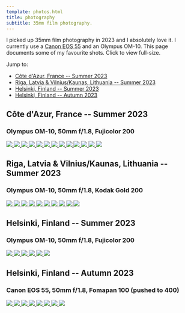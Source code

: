 ```yaml
---
template: photos.html
title: photography
subtitle: 35mm film photography.
---
```


I picked up 35mm film photography in 2023 and I absolutely love it. I
currently use a [Canon EOS
55](https://h.icyphox.sh/u/icy/h/4Vh6Y75w1rWC17JRg3) and an Olympus
OM-10. This page documents some of my favourite shots. Click to view
full-size.

Jump to:

- [Côte d'Azur, France  --  Summer
  2023](#côte-d-azur-france-summer-2023)
- [Riga, Latvia & Vilnius/Kaunas, Lithuania  --  Summer
  2023](#riga-latvia-vilnius-kaunas-lithuania-summer-2023)
- [Helsinki, Finland  --  Summer 2023](#helsinki-finland-summer-2023)
- [Helsinki, Finland  --  Autumn 2023](#helsinki-finland-autumn-2023)


## Côte d'Azur, France  --  Summer 2023
### Olympus OM-10, 50mm f/1.8, Fujicolor 200

<div class="image-grid">
  <a href="https://cdn.icyphox.sh/film/2023/summer/cote-d-azur/001789350002.jpg">
    <img src="https://cdn.icyphox.sh/fit?file=2023/summer/cote-d-azur/001789350002.jpg&width=1000&height=1000" />
  </a>
  <a href="https://cdn.icyphox.sh/film/2023/summer/cote-d-azur/001789350006.jpg">
    <img src="https://cdn.icyphox.sh/fit?file=2023/summer/cote-d-azur/001789350006.jpg&width=1000&height=1000" />
  </a>
  <a href="https://cdn.icyphox.sh/film/2023/summer/cote-d-azur/001789350013.jpg">
    <img src="https://cdn.icyphox.sh/fit?file=2023/summer/cote-d-azur/001789350013.jpg&width=1000&height=1000" />
  </a>
  <a href="https://cdn.icyphox.sh/film/2023/summer/cote-d-azur/001789350015.jpg">
    <img src="https://cdn.icyphox.sh/fit?file=2023/summer/cote-d-azur/001789350015.jpg&width=1000&height=1000" />
  </a>
  <a href="https://cdn.icyphox.sh/film/2023/summer/cote-d-azur/001789350017.jpg">
    <img src="https://cdn.icyphox.sh/fit?file=2023/summer/cote-d-azur/001789350017.jpg&width=1000&height=1000" />
  </a>
  <a href="https://cdn.icyphox.sh/film/2023/summer/cote-d-azur/001789350018.jpg">
    <img src="https://cdn.icyphox.sh/fit?file=2023/summer/cote-d-azur/001789350018.jpg&width=1000&height=1000" />
  </a>
  <a href="https://cdn.icyphox.sh/film/2023/summer/cote-d-azur/001789350019.jpg">
    <img src="https://cdn.icyphox.sh/fit?file=2023/summer/cote-d-azur/001789350019.jpg&width=1000&height=1000" />
  </a>
  <a href="https://cdn.icyphox.sh/film/2023/summer/cote-d-azur/001789350020.jpg">
    <img src="https://cdn.icyphox.sh/fit?file=2023/summer/cote-d-azur/001789350020.jpg&width=1000&height=1000" />
  </a>
  <a href="https://cdn.icyphox.sh/film/2023/summer/cote-d-azur/001789350021.jpg">
    <img src="https://cdn.icyphox.sh/fit?file=2023/summer/cote-d-azur/001789350021.jpg&width=1000&height=1000" />
  </a>
  <a href="https://cdn.icyphox.sh/film/2023/summer/cote-d-azur/001789350024.jpg">
    <img src="https://cdn.icyphox.sh/fit?file=2023/summer/cote-d-azur/001789350024.jpg&width=1000&height=1000" />
  </a>
  <a href="https://cdn.icyphox.sh/film/2023/summer/cote-d-azur/001789350027.jpg">
    <img src="https://cdn.icyphox.sh/fit?file=2023/summer/cote-d-azur/001789350027.jpg&width=1000&height=1000" />
  </a>
  <a href="https://cdn.icyphox.sh/film/2023/summer/cote-d-azur/001789350029.jpg">
    <img src="https://cdn.icyphox.sh/fit?file=2023/summer/cote-d-azur/001789350029.jpg&width=1000&height=1000" />
  </a>
  <a href="https://cdn.icyphox.sh/film/2023/summer/cote-d-azur/001789350030.jpg">
    <img src="https://cdn.icyphox.sh/fit?file=2023/summer/cote-d-azur/001789350030.jpg&width=1000&height=1000" />
  </a>
</div>

## Riga, Latvia & Vilnius/Kaunas, Lithuania  --  Summer 2023
### Olympus OM-10, 50mm f/1.8, Kodak Gold 200

<div class="image-grid">
  <a href="https://cdn.icyphox.sh/film/2023/summer/ltlv/001863450004.jpg">
    <img src="https://cdn.icyphox.sh/fit?file=2023/summer/ltlv/001863450004.jpg&width=1000&height=1000" />
  </a>
  <a href="https://cdn.icyphox.sh/film/2023/summer/ltlv/001863450005.jpg">
    <img src="https://cdn.icyphox.sh/fit?file=2023/summer/ltlv/001863450005.jpg&width=1000&height=1000" />
  </a>
  <a href="https://cdn.icyphox.sh/film/2023/summer/ltlv/001863450007.jpg">
    <img src="https://cdn.icyphox.sh/fit?file=2023/summer/ltlv/001863450007.jpg&width=1000&height=1000" />
  </a>
  <a href="https://cdn.icyphox.sh/film/2023/summer/ltlv/001863450008.jpg">
    <img src="https://cdn.icyphox.sh/fit?file=2023/summer/ltlv/001863450008.jpg&width=1000&height=1000" />
  </a>
  <a href="https://cdn.icyphox.sh/film/2023/summer/ltlv/001863450009.jpg">
    <img src="https://cdn.icyphox.sh/fit?file=2023/summer/ltlv/001863450009.jpg&width=1000&height=1000" />
  </a>
  <a href="https://cdn.icyphox.sh/film/2023/summer/ltlv/001863450011.jpg">
    <img src="https://cdn.icyphox.sh/fit?file=2023/summer/ltlv/001863450011.jpg&width=1000&height=1000" />
  </a>
  <a href="https://cdn.icyphox.sh/film/2023/summer/ltlv/001863450014.jpg">
    <img src="https://cdn.icyphox.sh/fit?file=2023/summer/ltlv/001863450014.jpg&width=1000&height=1000" />
  </a>
  <a href="https://cdn.icyphox.sh/film/2023/summer/ltlv/001863450015.jpg">
    <img src="https://cdn.icyphox.sh/fit?file=2023/summer/ltlv/001863450015.jpg&width=1000&height=1000" />
  </a>
  <a href="https://cdn.icyphox.sh/film/2023/summer/ltlv/001863450016.jpg">
    <img src="https://cdn.icyphox.sh/fit?file=2023/summer/ltlv/001863450016.jpg&width=1000&height=1000" />
  </a>
  <a href="https://cdn.icyphox.sh/film/2023/summer/ltlv/001863450034.jpg">
    <img src="https://cdn.icyphox.sh/fit?file=2023/summer/ltlv/001863450034.jpg&width=1000&height=1000" />
  </a>
</div>

## Helsinki, Finland  --  Summer 2023
### Olympus OM-10, 50mm f/1.8, Fujicolor 200

<div class="image-grid">
  <a href="https://cdn.icyphox.sh/film/2023/summer/helsinki/001863460003.jpg">
    <img src="https://cdn.icyphox.sh/fit?file=2023/summer/helsinki/001863460003.jpg&width=1000&height=1000" />
  </a>
  <a href="https://cdn.icyphox.sh/film/2023/summer/helsinki/001863460008.jpg">
    <img src="https://cdn.icyphox.sh/fit?file=2023/summer/helsinki/001863460008.jpg&width=1000&height=1000" />
  </a>
  <a href="https://cdn.icyphox.sh/film/2023/summer/helsinki/001863460012.jpg">
    <img src="https://cdn.icyphox.sh/fit?file=2023/summer/helsinki/001863460012.jpg&width=1000&height=1000" />
  </a>
  <a href="https://cdn.icyphox.sh/film/2023/summer/helsinki/001863460014.jpg">
    <img src="https://cdn.icyphox.sh/fit?file=2023/summer/helsinki/001863460014.jpg&width=1000&height=1000" />
  </a>
  <a href="https://cdn.icyphox.sh/film/2023/summer/helsinki/001863460023.jpg">
    <img src="https://cdn.icyphox.sh/fit?file=2023/summer/helsinki/001863460023.jpg&width=1000&height=1000" />
  </a>
  <a href="https://cdn.icyphox.sh/film/2023/summer/helsinki/001863460029.jpg">
    <img src="https://cdn.icyphox.sh/fit?file=2023/summer/helsinki/001863460029.jpg&width=1000&height=1000" />
  </a>
</div>

## Helsinki, Finland  --  Autumn 2023
### Canon EOS 55, 50mm f/1.8, Fomapan 100 (pushed to 400)

<div class="image-grid">
  <a href="https://cdn.icyphox.sh/film/2023/autumn/helsinki/001936000006.jpg">
    <img src="https://cdn.icyphox.sh/fit?file=2023/autumn/helsinki/001936000006.jpg&width=1000&height=1000" />
  </a>
  <a href="https://cdn.icyphox.sh/film/2023/autumn/helsinki/001936000008.jpg">
    <img src="https://cdn.icyphox.sh/fit?file=2023/autumn/helsinki/001936000008.jpg&width=1000&height=1000" />
  </a>
  <a href="https://cdn.icyphox.sh/film/2023/autumn/helsinki/001936000009.jpg">
    <img src="https://cdn.icyphox.sh/fit?file=2023/autumn/helsinki/001936000009.jpg&width=1000&height=1000" />
  </a>
  <a href="https://cdn.icyphox.sh/film/2023/autumn/helsinki/001936000011.jpg">
    <img src="https://cdn.icyphox.sh/fit?file=2023/autumn/helsinki/001936000011.jpg&width=1000&height=1000" />
  </a>
  <a href="https://cdn.icyphox.sh/film/2023/autumn/helsinki/001936000012.jpg">
    <img src="https://cdn.icyphox.sh/fit?file=2023/autumn/helsinki/001936000012.jpg&width=1000&height=1000" />
  </a>
  <a href="https://cdn.icyphox.sh/film/2023/autumn/helsinki/001936000013.jpg">
    <img src="https://cdn.icyphox.sh/fit?file=2023/autumn/helsinki/001936000013.jpg&width=1000&height=1000" />
  </a>
  <a href="https://cdn.icyphox.sh/film/2023/autumn/helsinki/001936000017.jpg">
    <img src="https://cdn.icyphox.sh/fit?file=2023/autumn/helsinki/001936000017.jpg&width=1000&height=1000" />
  </a>
  <a href="https://cdn.icyphox.sh/film/2023/autumn/helsinki/001936000020.jpg">
    <img src="https://cdn.icyphox.sh/fit?file=2023/autumn/helsinki/001936000020.jpg&width=1000&height=1000" />
  </a>
</div>
